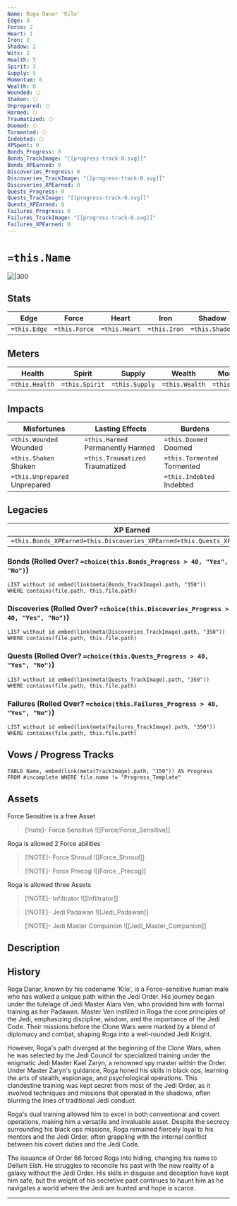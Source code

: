 ```yaml
---
Name: Roga Danar 'Kilo'
Edge: 3
Force: 2
Heart: 1
Iron: 2
Shadow: 2
Wits: 2
Health: 5
Spirit: 3
Supply: 5
Momentum: 6
Wealth: 0
Wounded: ⬡
Shaken: ⬡
Unprepared: ⬡
Harmed: ⬡
Traumatized: ⬡
Doomed: ⬡
Tormented: ⬡
Indebted: ⬡
XPSpent: 0
Bonds_Progress: 0
Bonds_TrackImage: "[[progress-track-0.svg]]"
Bonds_XPEarned: 0
Discoveries_Progress: 0
Discoveries_TrackImage: "[[progress-track-0.svg]]"
Discoveries_XPEarned: 0
Quests_Progress: 0
Quests_TrackImage: "[[progress-track-0.svg]]"
Quests_XPEarned: 0
Failures_Progress: 0
Failures_TrackImage: "[[progress-track-0.svg]]"
Failures_XPEarned: 0
---
```

# `=this.Name`
![|300](https://i.pinimg.com/originals/ff/a5/83/ffa583c1871bc725b0d214a48adaa5be.jpg)

## Stats
| Edge         | Force         | Heart         | Iron         | Shadow         | Wits         |
| ------------ | ------------- | ------------- | ------------ | -------------- | ------------ |
| `=this.Edge` | `=this.Force` | `=this.Heart` | `=this.Iron` | `=this.Shadow` | `=this.Wits` |

## Meters
| Health | Spirit | Supply | Wealth | Momentum |
| --- | --- | --- | --- | --- |
| `=this.Health` | `=this.Spirit` | `=this.Supply` | `=this.Wealth` | `=this.Momentum` |

## Impacts
| Misfortunes | Lasting Effects | Burdens |
| --- | --- | --- |
| `=this.Wounded` Wounded | `=this.Harmed` Permanently Harmed | `=this.Doomed` Doomed |
| `=this.Shaken` Shaken | `=this.Traumatized` Traumatized | `=this.Tormented` Tormented |
| `=this.Unprepared` Unprepared |  | `=this.Indebted` Indebted |

## Legacies
| XP Earned | XP Spent |
| --- | --- |
| `=this.Bonds_XPEarned+this.Discoveries_XPEarned+this.Quests_XPEarned` | `=this.XPSpent` |
### Bonds (Rolled Over? `=choice(this.Bonds_Progress > 40, "Yes", "No")`)
```dataview
LIST without id embed(link(meta(Bonds_TrackImage).path, "350"))
WHERE contains(file.path, this.file.path)
```
### Discoveries (Rolled Over? `=choice(this.Discoveries_Progress > 40, "Yes", "No")`)
```dataview
LIST without id embed(link(meta(Discoveries_TrackImage).path, "350"))
WHERE contains(file.path, this.file.path)
```
### Quests (Rolled Over? `=choice(this.Quests_Progress > 40, "Yes", "No")`)
```dataview
LIST without id embed(link(meta(Quests_TrackImage).path, "350"))
WHERE contains(file.path, this.file.path)
```
### Failures (Rolled Over? `=choice(this.Failures_Progress > 40, "Yes", "No")`)
```dataview
LIST without id embed(link(meta(Failures_TrackImage).path, "350"))
WHERE contains(file.path, this.file.path)
```
## Vows / Progress Tracks
```dataview
TABLE Name, embed(link(meta(TrackImage).path, "150")) AS Progress
FROM #incomplete WHERE file.name != "Progress_Template" 
```
## Assets
Force Sensitive is a free Asset

> [!note]- Force Sensitive
> ![[Force/Force_Sensitive]]

Roga is allowed 2 Force abilities

> [!NOTE]- Force Shroud
> ![[Force_Shroud]]

> [!NOTE]- Force Precog
> ![[Force _Precog]]

Roga is allowed three Assets

> [!NOTE]- Infiltrator
> ![[Infiltrator]]

> [!NOTE]- Jedi Padawan
> ![[Jedi_Padawan]]

> [!NOTE]- Jedi Master Companion
> ![[Jedi_Master_Companion]]



## Description



## History

Roga Danar, known by his codename 'Kilo', is a Force-sensitive human male who has walked a unique path within the Jedi Order. His journey began under the tutelage of Jedi Master Alara Ven, who provided him with formal training as her Padawan. Master Ven instilled in Roga the core principles of the Jedi, emphasizing discipline, wisdom, and the importance of the Jedi Code. Their missions before the Clone Wars were marked by a blend of diplomacy and combat, shaping Roga into a well-rounded Jedi Knight.

However, Roga's path diverged at the beginning of the Clone Wars, when he was selected by the Jedi Council for specialized training under the enigmatic Jedi Master Kael Zaryn, a renowned spy master within the Order. Under Master Zaryn's guidance, Roga honed his skills in black ops, learning the arts of stealth, espionage, and psychological operations. This clandestine training was kept secret from most of the Jedi Order, as it involved techniques and missions that operated in the shadows, often blurring the lines of traditional Jedi conduct.

Roga's dual training allowed him to excel in both conventional and covert operations, making him a versatile and invaluable asset. Despite the secrecy surrounding his black ops missions, Roga remained fiercely loyal to his mentors and the Jedi Order, often grappling with the internal conflict between his covert duties and the Jedi Code.

The issuance of Order 66 forced Roga into hiding, changing his name to Dellum Elsh. He struggles to reconcile his past with the new reality of a galaxy without the Jedi Order. His skills in disguise and deception have kept him safe, but the weight of his secretive past continues to haunt him as he navigates a world where the Jedi are hunted and hope is scarce.

---
